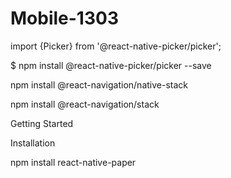# Mobile-1303


import {Picker} from '@react-native-picker/picker';

$ npm install @react-native-picker/picker --save


npm install @react-navigation/native-stack

npm install @react-navigation/stack

Getting Started

Installation

npm install react-native-paper
